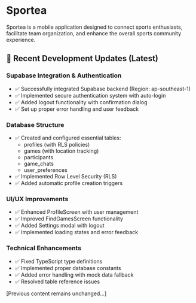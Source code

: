 # Sportea

Sportea is a mobile application designed to connect sports enthusiasts, facilitate team organization, and enhance the overall sports community experience.

## 🔄 Recent Development Updates (Latest)

### Supabase Integration & Authentication
- ✅ Successfully integrated Supabase backend (Region: ap-southeast-1)
- ✅ Implemented secure authentication system with auto-login
- ✅ Added logout functionality with confirmation dialog
- ✅ Set up proper error handling and user feedback

### Database Structure
- ✅ Created and configured essential tables:
  - profiles (with RLS policies)
  - games (with location tracking)
  - participants
  - game_chats
  - user_preferences
- ✅ Implemented Row Level Security (RLS)
- ✅ Added automatic profile creation triggers

### UI/UX Improvements
- ✅ Enhanced ProfileScreen with user management
- ✅ Improved FindGamesScreen functionality
- ✅ Added Settings modal with logout
- ✅ Implemented loading states and error feedback

### Technical Enhancements
- ✅ Fixed TypeScript type definitions
- ✅ Implemented proper database constants
- ✅ Added error handling with mock data fallback
- ✅ Resolved table reference issues

[Previous content remains unchanged...]